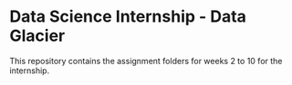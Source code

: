 # Data Science Internship - Data Glacier

This repository contains the assignment folders for weeks 2 to 10 for the internship.
